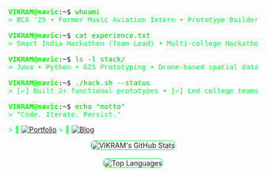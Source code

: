 <pre>
<span style="color: #00ff00; font-weight: bold;">VIKRAM@mavic</span>:~$ <span style="color: #00cc00;">whoami</span>
<span style="color: #00ff40;">> BCA '25 • Former Mavic Aviation Intern • Prototype Builder</span>

<span style="color: #00ff00; font-weight: bold;">VIKRAM@mavic</span>:~$ <span style="color: #00cc00;">cat experience.txt</span>
<span style="color: #00ff40;">> Smart India Hackathon (Team Lead) • Multi-college Hackathons • Code Challenges • Paper Presentations</span>

<span style="color: #00ff00; font-weight: bold;">VIKRAM@mavic</span>:~$ <span style="color: #00cc00;">ls -l stack/</span>
<span style="color: #00ff40;">> Java • Python • GIS Prototyping • Drone-based spatial data collection and analysis • Chatbot Development • Problem Solving</span>

<span style="color: #00ff00; font-weight: bold;">VIKRAM@mavic</span>:~$ <span style="color: #00cc00;">./hack.sh --status</span>
<span style="color: #00ff40;">> [✓] Built 2+ functional prototypes • [✓] Led college teams • [✓] Learning in public</span>

<span style="color: #00ff00; font-weight: bold;">VIKRAM@mavic</span>:~$ <span style="color: #00cc00;">echo "motto"</span>
<span style="color: #00ff40;">> "Code. Iterate. Persist."</span>
</pre>
<span style="color: #00ff40;">> 🔗 [![Portfolio](https://img.shields.io/badge/Portfolio-0D1117?style=flat&logo=firefox&logoColor=00ff40&color=00aa40)](https://vikram-tech.pages.dev/)</span>
<span style="color: #00ff40;">> 📝 [![Blog](https://img.shields.io/badge/Blog-0D1117?style=flat&logo=rss&logoColor=00ff40&color=00aa40)](https://xoday.pages.dev/)</span>
<p align="center">
  <img src="https://github-readme-stats.vercel.app/api?username=vikram-tech-dev&show_icons=true&theme=dark&bg_color=0D1117&border_color=00ff40&title_color=00ff40&text_color=ffffff" 
       alt="VIKRAM's GitHub Stats" 
       style="border: 1px solid #00ff40; border-radius: 8px;" />
  <br><br>
  <img src="https://github-readme-stats.vercel.app/api/top-langs/?username=vikram-tech-dev&layout=compact&theme=dark&bg_color=0D1117&border_color=00ff40&title_color=00ff40&text_color=ffffff" 
       alt="Top Languages" 
       style="border: 1px solid #00ff40; border-radius: 8px;" />
</p>

<!--
Follow the code. Not the crowd.
-->
